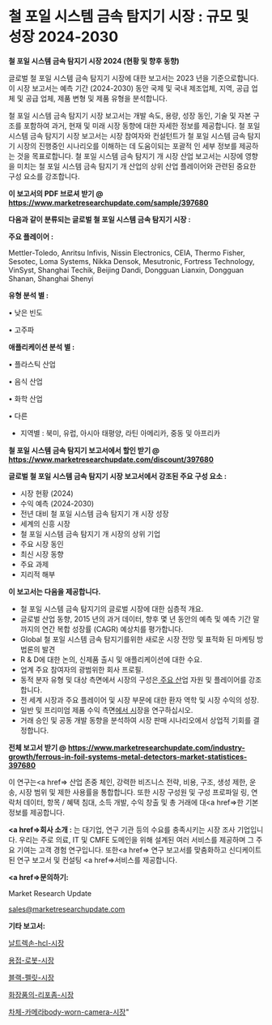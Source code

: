 # 철 포일 시스템 금속 탐지기 시장 : 규모 및 성장 2024-2030

<strong>철 포일 시스템 금속 탐지기 시장 2024 (현황 및 향후 동향)</strong>

글로벌 철 포일 시스템 금속 탐지기 시장에 대한 보고서는 2023 년을 기준으로합니다.이 시장 보고서는 예측 기간 (2024-2030) 동안 국제 및 국내 제조업체, 지역, 공급 업체 및 공급 업체, 제품 변형 및 제품 유형을 분석합니다.

철 포일 시스템 금속 탐지기 시장 보고서는 개발 속도, 용량, 성장 동인, 기술 및 자본 구조를 포함하여 과거, 현재 및 미래 시장 동향에 대한 자세한 정보를 제공합니다. 철 포일 시스템 금속 탐지기 시장 보고서는 시장 참여자와 컨설턴트가 철 포일 시스템 금속 탐지기 시장의 진행중인 시나리오를 이해하는 데 도움이되는 포괄적 인 세부 정보를 제공하는 것을 목표로합니다. 철 포일 시스템 금속 탐지기 개 시장 산업 보고서는 시장에 영향을 미치는 철 포일 시스템 금속 탐지기 개 산업의 상위 산업 플레이어와 관련된 중요한 구성 요소를 강조합니다.



<strong>이 보고서의 PDF 브로셔 받기 @ <a href=https://www.marketresearchupdate.com/sample/397680>https://www.marketresearchupdate.com/sample/397680</a></strong>



<strong>다음과 같이 분류되는 글로벌 철 포일 시스템 금속 탐지기 시장 :</strong>



<strong>주요 플레이어 :</strong>

Mettler-Toledo, Anritsu Infivis, Nissin Electronics, CEIA, Thermo Fisher, Sesotec, Loma Systems, Nikka Densok, Mesutronic, Fortress Technology, VinSyst, Shanghai Techik, Beijing Dandi, Dongguan Lianxin, Dongguan Shanan, Shanghai Shenyi



<strong>유형 분석 별 :</strong>

• 낮은 빈도

• 고주파



<strong>애플리케이션 분석 별 :</strong>

• 플라스틱 산업

• 음식 산업

• 화학 산업

• 다른

<ul>
  <li>지역별 : 북미, 유럽, 아시아 태평양, 라틴 아메리카, 중동 및 아프리카</li>
</ul>


<strong>철 포일 시스템 금속 탐지기 보고서에서 할인 받기 @ <a href=https://www.marketresearchupdate.com/discount/397680>https://www.marketresearchupdate.com/discount/397680</a></strong>



<strong>글로벌 철 포일 시스템 금속 탐지기 시장 보고서에서 강조된 주요 구성 요소 :</strong>
<ul>
  <li>시장 현황 (2024)</li>
  <li>수익 예측 (2024-2030)</li>
  <li>전년 대비 철 포일 시스템 금속 탐지기 개 시장 성장</li>
  <li>세계의 신흥 시장</li>
  <li>철 포일 시스템 금속 탐지기 개 시장의 상위 기업</li>
  <li>주요 시장 동인</li>
  <li>최신 시장 동향</li>
  <li>주요 과제</li>
  <li>지리적 해부</li>
</ul>


<strong>이 보고서는 다음을 제공합니다.</strong>
<ul>
  <li>철 포일 시스템 금속 탐지기의 글로벌 시장에 대한 심층적 개요.</li>
  <li>글로벌 산업 동향, 2015 년의 과거 데이터, 향후 몇 년 동안의 예측 및 예측 기간 말까지의 연간 복합 성장률 (CAGR) 예상치를 평가합니다.</li>
  <li>Global 철 포일 시스템 금속 탐지기를위한 새로운 시장 전망 및 표적화 된 마케팅 방법론의 발견</li>
  <li>R &amp; D에 대한 논의, 신제품 출시 및 애플리케이션에 대한 수요.</li>
  <li>업계 주요 참여자의 광범위한 회사 프로필.</li>
  <li>동적 분자 유형 및 대상 측면에서 시장의 구성은<a href=> 주요 산</a>업 자원 및 플레이어를 강조합니다.</li>
  <li>전 세계 시장과 주요 플레이어 및 시장 부문에 대한 환자 역학 및 시장 수익의 성장.</li>
  <li>일반 및 프리미엄 제품 수익 측면<a href=>에서 시</a>장을 연구하십시오.</li>
  <li>거래 승인 및 공동 개발 동향을 분석하여 시장 판매 시나리오에서 상업적 기회를 결정합니다.</li>
</ul>



<strong>전체 보고서 받기 @ <a href=https://www.marketresearchupdate.com/industry-growth/ferrous-in-foil-systems-metal-detectors-market-statistices-397680>https://www.marketresearchupdate.com/industry-growth/ferrous-in-foil-systems-metal-detectors-market-statistices-397680</a></strong>

이 연구는<a href=> 산업 존중</a> 체인, 강력한 비즈니스 전략, 비용, 구조, 생성 제한, 운송, 시장 범위 및 제한 사용률을 통합합니다. 또한 시장 구성원 및 구성 프로파일 링, 연락처 데이터, 항목 / 혜택 침대, 소득 개발, 수익 창출 및 총 거래에 대<a href=>한 기본 </a>정보를 제공합니다.



<strong><a href=>회사 소</a>개 :</strong>
는 대기업, 연구 기관 등의 수요를 충족시키는 시장 조사 기업입니다. 우리는 주로 의료, IT 및 CMFE 도메인을 위해 설계된 여러 서비스를 제공하며 그 주요 기여는 고객 경험 연구입니다. 또한<a href=> 연구 보</a>고서를 맞춤화하고 신디케이트 된 연구 보고서 및 컨설팅 <a href=>서비스</a>를 제공합니다.



<strong><a href=>문의하기:</a></strong>

Market Research Update

sales@marketresearchupdate.com



<strong>기타 보고서:</strong>

<a href=https://www.linkedin.com/pulse/날트렉손-hcl-시장-현재-및-미래-성장-2029-market-matrix-musings-analysis/>날트렉손-hcl-시장</a>

<a href=https://www.linkedin.com/pulse/용접-로봇-시장-동향-및-성장-전망-survey-spotlight-pro-24-analysis-ne9sf/>용접-로봇-시장</a>

<a href=https://www.linkedin.com/pulse/블랙-펠릿-시장-경쟁-분석-및-성장-잠재력-2029-data-dive-diaries-24-analysis-1ohpf/>블랙-펠릿-시장</a>

<a href=https://www.linkedin.com/pulse/화장품의-리포좀-시장-세분화-연구-및-목표-고객2030년-analytics-avenue-adventures-24-ana-nehwf/>화장품의-리포좀-시장</a>

<a href=https://www.linkedin.com/pulse/차체-카메라body-worn-camera-시장-동향-및-성장-전망-analytics-alchemy-360-analysis-3fkcf/>차체-카메라body-worn-camera-시장</a>"
